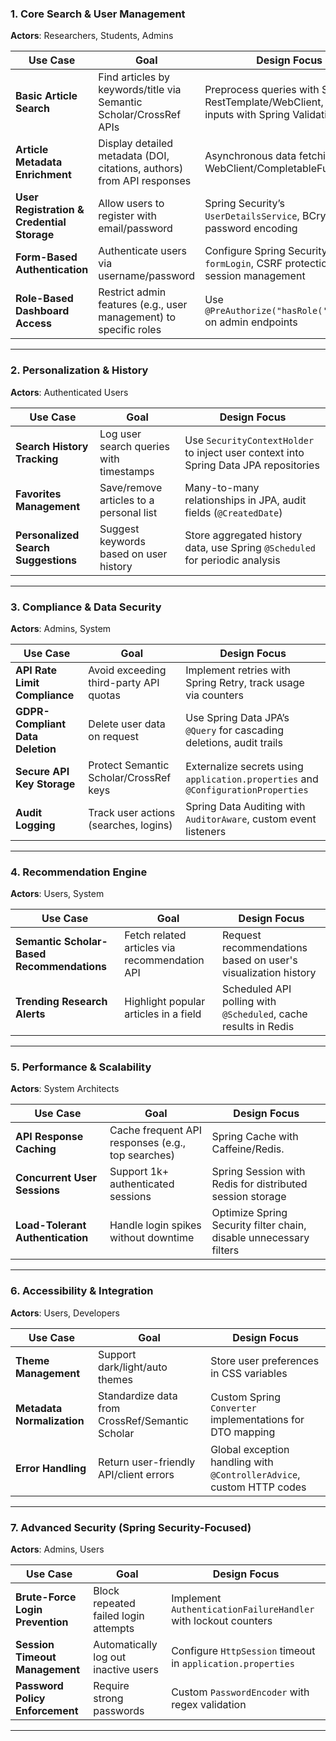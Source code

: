 ### **1. Core Search & User Management**
**Actors**: Researchers, Students, Admins

| Use Case | Goal | Design Focus |
|----------|------|--------------|
| **Basic Article Search** | Find articles by keywords/title via Semantic Scholar/CrossRef APIs | Preprocess queries with Spring RestTemplate/WebClient, validate inputs with Spring Validation |
| **Article Metadata Enrichment** | Display detailed metadata (DOI, citations, authors) from API responses | Asynchronous data fetching with WebClient/CompletableFuture |
| **User Registration & Credential Storage** | Allow users to register with email/password | Spring Security’s `UserDetailsService`, BCrypt password encoding |
| **Form-Based Authentication** | Authenticate users via username/password | Configure Spring Security’s `formLogin`, CSRF protection, and session management |
| **Role-Based Dashboard Access** | Restrict admin features (e.g., user management) to specific roles | Use `@PreAuthorize("hasRole('ADMIN')")` on admin endpoints |

---

### **2. Personalization & History**
**Actors**: Authenticated Users

| Use Case | Goal | Design Focus |
|----------|------|--------------|
| **Search History Tracking** | Log user search queries with timestamps | Use `SecurityContextHolder` to inject user context into Spring Data JPA repositories |
| **Favorites Management** | Save/remove articles to a personal list | Many-to-many relationships in JPA, audit fields (`@CreatedDate`) |
| **Personalized Search Suggestions** | Suggest keywords based on user history | Store aggregated history data, use Spring `@Scheduled` for periodic analysis |

---

### **3. Compliance & Data Security**
**Actors**: Admins, System

| Use Case | Goal | Design Focus                                                                      |
|----------|------|-----------------------------------------------------------------------------------|
| **API Rate Limit Compliance** | Avoid exceeding third-party API quotas | Implement retries with Spring Retry, track usage via counters                     |
| **GDPR-Compliant Data Deletion** | Delete user data on request | Use Spring Data JPA’s `@Query` for cascading deletions, audit trails              |
| **Secure API Key Storage** | Protect Semantic Scholar/CrossRef keys | Externalize secrets using `application.properties` and `@ConfigurationProperties` |
| **Audit Logging** | Track user actions (searches, logins) | Spring Data Auditing with `AuditorAware`, custom event listeners                  |

---

### **4. Recommendation Engine**
**Actors**: Users, System

| Use Case | Goal | Design Focus                                                    |
|----------|------|-----------------------------------------------------------------|
| **Semantic Scholar-Based Recommendations** | Fetch related articles via recommendation API | Request recommendations based on user's visualization history   |
| **Trending Research Alerts** | Highlight popular articles in a field | Scheduled API polling with `@Scheduled`, cache results in Redis |

---

### **5. Performance & Scalability**
**Actors**: System Architects

| Use Case | Goal | Design Focus                                                       |
|----------|------|--------------------------------------------------------------------|
| **API Response Caching** | Cache frequent API responses (e.g., top searches) | Spring Cache with Caffeine/Redis.                                  |
| **Concurrent User Sessions** | Support 1k+ authenticated sessions | Spring Session with Redis for distributed session storage          |
| **Load-Tolerant Authentication** | Handle login spikes without downtime | Optimize Spring Security filter chain, disable unnecessary filters |

---

### **6. Accessibility & Integration**
**Actors**: Users, Developers

| Use Case | Goal | Design Focus                                                        |
|----------|------|---------------------------------------------------------------------|
| **Theme Management** | Support dark/light/auto themes | Store user preferences in CSS variables                             |
| **Metadata Normalization** | Standardize data from CrossRef/Semantic Scholar | Custom Spring `Converter` implementations for DTO mapping           |
| **Error Handling** | Return user-friendly API/client errors | Global exception handling with `@ControllerAdvice`, custom HTTP codes |

---

### **7. Advanced Security** (Spring Security-Focused)
**Actors**: Admins, Users

| Use Case | Goal | Design Focus                                                   |
|----------|------|----------------------------------------------------------------|
| **Brute-Force Login Prevention** | Block repeated failed login attempts | Implement `AuthenticationFailureHandler` with lockout counters |
| **Session Timeout Management** | Automatically log out inactive users | Configure `HttpSession` timeout in `application.properties`    |
| **Password Policy Enforcement** | Require strong passwords | Custom `PasswordEncoder` with regex validation                 |

---

